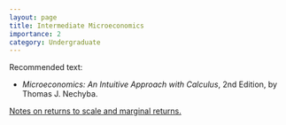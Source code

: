 ```yaml
---
layout: page
title: Intermediate Microeconomics
importance: 2
category: Undergraduate
---
```


Recommended text: 

* *Microeconomics: An Intuitive Approach with Calculus*, 2nd Edition, by Thomas J. Nechyba. 

[Notes on returns to scale and marginal returns.](http://glenn-fung.github.io/assets/pdf/returns-to-scale.pdf)
